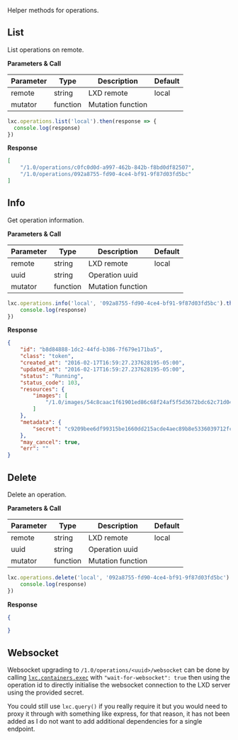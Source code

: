 Helper methods for operations.

## List

List operations on remote.

**Parameters & Call**

| Parameter    | Type          | Description   | Default       |
| ----------   | ------------- | ------------- | ------------- | 
| remote       | string        | LXD remote    | local         |
| mutator      | function      | Mutation function |           |

``` javascript
lxc.operations.list('local').then(response => {
  console.log(response)
})
```

**Response**
``` json
[
    "/1.0/operations/c0fc0d0d-a997-462b-842b-f8bd0df82507",
    "/1.0/operations/092a8755-fd90-4ce4-bf91-9f87d03fd5bc"
]
```

## Info

Get operation information.

**Parameters & Call**

| Parameter    | Type          | Description   | Default       |
| ----------   | ------------- | ------------- | ------------- | 
| remote       | string        | LXD remote    | local         |
| uuid         | string        | Operation uuid    |           |
| mutator      | function      | Mutation function |           |

``` javascript
lxc.operations.info('local', '092a8755-fd90-4ce4-bf91-9f87d03fd5bc').then(response => {
    console.log(response)
})
```

**Response**

``` json
{
    "id": "b8d84888-1dc2-44fd-b386-7f679e171ba5",
    "class": "token",
    "created_at": "2016-02-17T16:59:27.237628195-05:00",
    "updated_at": "2016-02-17T16:59:27.237628195-05:00",
    "status": "Running",
    "status_code": 103,
    "resources": {
        "images": [
            "/1.0/images/54c8caac1f61901ed86c68f24af5f5d3672bdc62c71d04f06df3a59e95684473"
        ]
    },
    "metadata": {                                                                          
        "secret": "c9209bee6df99315be1660dd215acde4aec89b8e5336039712fc11008d918b0d"
    },
    "may_cancel": true,
    "err": ""
}
```

## Delete

Delete an operation.

**Parameters & Call**

| Parameter    | Type          | Description   | Default       |
| ----------   | ------------- | ------------- | ------------- | 
| remote       | string        | LXD remote    | local         |
| uuid         | string        | Operation uuid    |           |
| mutator      | function      | Mutation function |           |

``` javascript
lxc.operations.delete('local', '092a8755-fd90-4ce4-bf91-9f87d03fd5bc').then(response => {
    console.log(response)
})
```

**Response**

``` json
{
	
}
```

## Websocket

Websocket upgrading to `/1.0/operations/<uuid>/websocket` can be done by calling 
[`lxc.containers.exec`](https://lcherone.github.io/lxc-query/containers/#exec) 
with `"wait-for-websocket": true` then using the operation id to directly initialise 
the websocket connection to the LXD server using the provided secret. 

You could still use `lxc.query()` if you really require it but you would need to 
proxy it through with something like express, for that reason, it has not been added 
as I do not want to add additional dependencies for a single endpoint.
